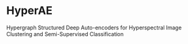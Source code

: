 # HyperAE
Hypergraph Structured Deep Auto-encoders for Hyperspectral Image Clustering and Semi-Supervised Classification
